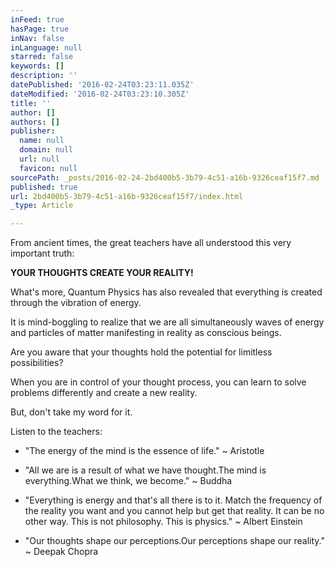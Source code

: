 ```yaml
---
inFeed: true
hasPage: true
inNav: false
inLanguage: null
starred: false
keywords: []
description: ''
datePublished: '2016-02-24T03:23:11.035Z'
dateModified: '2016-02-24T03:23:10.305Z'
title: ''
author: []
authors: []
publisher:
  name: null
  domain: null
  url: null
  favicon: null
sourcePath: _posts/2016-02-24-2bd400b5-3b79-4c51-a16b-9326ceaf15f7.md
published: true
url: 2bd400b5-3b79-4c51-a16b-9326ceaf15f7/index.html
_type: Article

---
```

From ancient times, the great teachers have all understood this very important truth:

**YOUR THOUGHTS CREATE YOUR REALITY!**

What's more, Quantum Physics has also revealed that everything is created through the vibration of energy.

It is mind-boggling to realize that we are all simultaneously waves of energy and particles of matter manifesting in reality as conscious beings.

Are you aware that your thoughts hold the potential for limitless possibilities? 

When you are in control of your thought process, you can learn to solve problems differently and create a new reality.

But, don't take my word for it.

Listen to the teachers:

* "The energy of the mind is the essence of life." ~ Aristotle

* "All we are is a result of what we have thought.The mind is everything.What we think, we become." ~ Buddha

* "Everything is energy and that's all there is to it. Match the frequency of the reality you want and you cannot help but get that reality. It can be no other way. This is not philosophy. This is physics." ~ Albert Einstein

* "Our thoughts shape our perceptions.Our perceptions shape our reality." ~ Deepak Chopra